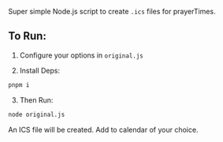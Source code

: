 Super simple Node.js script to create `.ics` files for prayerTimes. 

## To Run:

1) Configure your options in `original.js`

2) Install Deps:

```bash
pnpm i
```

3) Then Run:
```bash
node original.js
```

An ICS file will be created. Add to calendar of your choice. 

